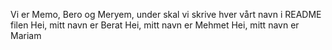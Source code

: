 Vi er Memo, Bero og Meryem, under skal vi skrive hver vårt navn i README filen
Hei, mitt navn er Berat
Hei, mitt navn er Mehmet
Hei, mitt navn er Mariam
